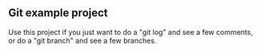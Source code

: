## Git example project

Use this project if you just want to do a "git log" and see a few comments, or do a "git branch" and see a few branches.

